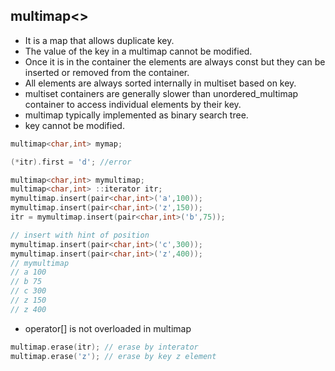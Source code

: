 
## multimap<> ##
- It is a map that allows duplicate key.
- The value of the key in a multimap cannot be modified.
- Once it is in the container the elements are always const but they can be inserted or removed from the container.
- All elements are always sorted internally in multiset based on key.
- multiset containers are generally slower than unordered_multimap container to access individual elements by their key.
- multimap typically implemented as binary search tree.
- key cannot be modified.
```cpp
multimap<char,int> mymap;

(*itr).first = 'd'; //error

multimap<char,int> mymultimap;
multimap<char,int> ::iterator itr;
mymultimap.insert(pair<char,int>('a',100));
mymultimap.insert(pair<char,int>('z',150));
itr = mymultimap.insert(pair<char,int>('b',75));

// insert with hint of position
mymultimap.insert(pair<char,int>('c',300));
mymultimap.insert(pair<char,int>('z',400));
// mymultimap
// a 100
// b 75
// c 300
// z 150
// z 400
```
- operator[] is not overloaded in multimap
```cpp
multimap.erase(itr); // erase by interator
multimap.erase('z'); // erase by key z element
```